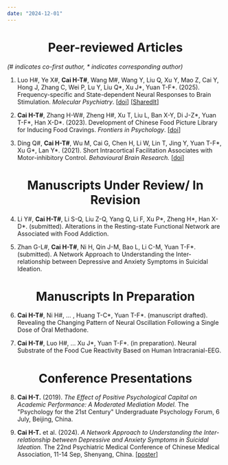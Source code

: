 ```yaml
---
date: "2024-12-01"
---
```


<h1 style="text-align: center;"> Peer-reviewed Articles </h1>

*(# indicates co-first author, \* indicates corresponding author)*
1. Luo H#, Ye X#, **Cai H-T#**, Wang M#, Wang Y, Liu Q, Xu Y, Mao Z, Cai Y, Hong J, Zhang C, Wei P, Lu Y, Liu Q\*, Xu J\*, Yuan T-F\*. (2025). Frequency-specific and State-dependent Neural Responses to Brain Stimulation. *Molecular Psychiatry*. <u>[[doi](https://doi.org/10.1038/s41380-025-02892-7)]</u> <u>[[SharedIt](https://rdcu.be/d6WsL)]</u>

2. **Cai H-T#**, Zhang H-W#, Zheng H#, Xu T, Liu L, Ban X-Y, Di J-Z\*, Yuan T-F\*, Han X-D\*. (2023). Development of Chinese Food Picture Library for Inducing Food Cravings. *Frontiers in Psychology*.  <u>[[doi](https://doi.org/10.3389/fpsyg.2023.1143831)]</u>

3. Ding Q#, **Cai H-T#**, Wu M, Cai G, Chen H, Li W, Lin T, Jing Y, Yuan T-F\*, Xu G\*, Lan Y\*. (2021). Short Intracortical Facilitation Associates with Motor-inhibitory Control. *Behavioural Brain Research.* <u>[[doi](https://doi.org/10.1016/j.bbr.2021.113266)]</u>

<h1 style="text-align: center;"> Manuscripts Under Review/ In Revision </h1>

4. Li Y#, **Cai H-T#**, Li S-Q, Liu Z-Q, Yang Q, Li F, Xu P\*, Zheng H\*, Han X-D\*. (submitted). Alterations in the Resting-state Functional Network are Associated with Food Addiction.

5. Zhan G-L#, **Cai H-T#**, Ni H, Qin J-M, Bao L, Li C-M, Yuan T-F\*. (submitted). A Network Approach to Understanding the Inter-relationship between Depressive and Anxiety Symptoms in Suicidal Ideation. 

<h1 style="text-align: center;"> Manuscripts In Preparation </h1>

6. **Cai H-T#**, Ni H#, … , Huang T-C\*, Yuan T-F\*. (manuscript drafted). Revealing the Changing Pattern of Neural Oscillation Following a Single Dose of Oral Methadone.

7. **Cai H-T#**, Luo H#, …  Xu J\*, Yuan T-F\*. (in preparation). Neural Substrate of the Food Cue Reactivity Based on Human Intracranial-EEG.

<h1 style="text-align: center;"> Conference Presentations </h1>

8. **Cai H-T.** (2019). *The Effect of Positive Psychological Capital on Academic Performance: A Moderated Mediation Model.* The "Psychology for the 21st Century" Undergraduate Psychology Forum, 6 July, Beijing, China. 

9. **Cai H-T.** et al. (2024). *A Network Approach to Understanding the Inter-relationship between Depressive and Anxiety Symptoms in Suicidal Ideation.* The 22nd Psychiatric Medical Conference of Chinese Medical Association, 11-14 Sep, Shenyang, China. <u>[[poster](https://github.com/Cai-hui/OutpatientsNet/blob/main/CSP2024_Poster_Cai.pdf)]</u>

